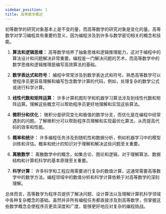 ```yaml
---
sidebar_position: 1
title: 高等数学概述
---
```


初等数学的研究对象基本上是不变的量，而高等数学的研究对象是变化的量。高等数学对学习编程具有重要的意义，因为编程涉及到许多与数学密切相关的概念和技能。

1. **算法和逻辑思维：** 高等数学培养了抽象思维和逻辑推理能力，这对于编程中的算法设计和问题解决非常重要。编程是一门解决问题的艺术，而高等数学中的数学思维和逻辑推理是编写高效算法的基础。

2. **数学表达式和符号：** 编程中常常涉及到数学表达式和符号。熟悉高等数学可以使程序员更容易理解和编写包含数学计算的代码，例如，处理复杂的数学公式或进行科学计算。

3. **线性代数和矩阵运算：** 许多计算机图形学和机器学习算法涉及到线性代数和矩阵运算。理解这些概念可以帮助程序员更好地理解和实现这些算法。

4. **微积分和优化：** 微积分是研究变化和极值的数学分支，而优化是在编程中经常遇到的问题。了解微积分可以帮助程序员理解和实现最优化算法，从而提高代码的效率和性能。

5. **概率和统计：** 许多编程任务涉及到随机性和数据分析，例如机器学习中的模型训练和评估。概率和统计的知识对于理解和解决这些问题至关重要。

6. **离散数学：** 离散数学中的概念，如集合论、图论和逻辑，对于理解算法、数据结构和计算机科学的基本原理至关重要。

7. **科学计算：** 许多科学和工程应用需要进行复杂的数值计算，这通常需要高等数学中的数学方法。编程领域中的数值分析和科学计算依赖于对高等数学的深刻理解。

总体而言，高等数学为程序员提供了解决问题、设计算法以及理解计算机科学领域中各种复杂概念的基础。虽然并非所有编程任务都直接涉及到高等数学，但掌握这些数学概念会使程序员更具深度和广度，能够更好地应对复杂的编程挑战。
